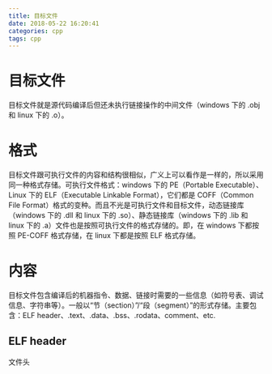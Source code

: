 ```yaml
---
title: 目标文件
date: 2018-05-22 16:20:41
categories: cpp
tags: cpp
---
```

# 目标文件
目标文件就是源代码编译后但还未执行链接操作的中间文件（windows 下的 .obj 和 linux 下的 .o）。

# 格式
目标文件跟可执行文件的内容和结构很相似，广义上可以看作是一样的，所以采用同一种格式存储。可执行文件格式：windows 下的 PE（Portable Executable）、Linux 下的 ELF（Executable Linkable Format），它们都是 COFF（Common File Format）格式的变种。而且不光是可执行文件和目标文件，动态链接库（windows 下的 .dll 和 linux 下的 .so）、静态链接库（windows 下的 .lib 和 linux 下的 .a）文件也是按照可执行文件的格式存储的。即，在 windows 下都按照 PE-COFF 格式存储，在 linux 下都是按照 ELF 格式存储。

# 内容
目标文件包含编译后的机器指令、数据、链接时需要的一些信息（如符号表、调试信息、字符串等）。一般以“节（section）”/“段（segment）”的形式存储。主要包含：ELF header、.text、.data、.bss、.rodata、comment、etc.

## ELF header
文件头